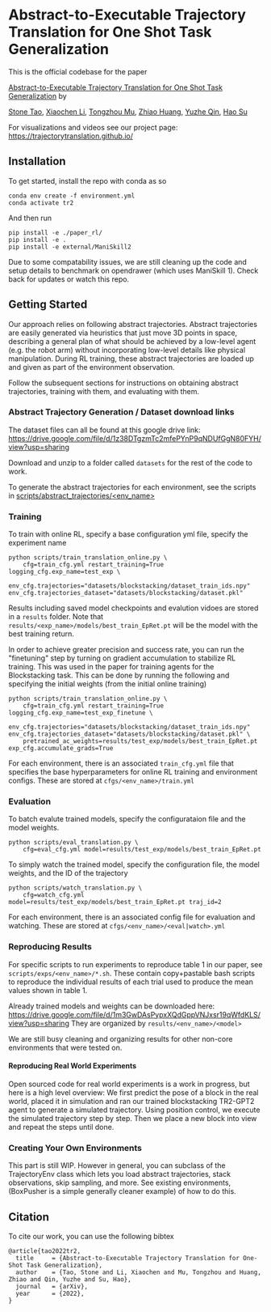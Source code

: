 # Abstract-to-Executable Trajectory Translation for One Shot Task Generalization

This is the official codebase for the paper

[Abstract-to-Executable Trajectory Translation for One Shot Task Generalization](https://arxiv.org/abs/2210.07658) by

[Stone Tao](https://stoneztao.com/), [Xiaochen Li](https://sites.google.com/view/xiaochen-li), [Tongzhou Mu](https://cseweb.ucsd.edu//~t3mu/), [Zhiao Huang](https://sites.google.com/view/zhiao-huang), [Yuzhe Qin](https://yzqin.github.io/), [Hao Su](https://cseweb.ucsd.edu/~haosu/)

For visualizations and videos see our project page: https://trajectorytranslation.github.io/

## Installation

To get started, install the repo with conda as so

```
conda env create -f environment.yml
conda activate tr2
```

And then run
```
pip install -e ./paper_rl/
pip install -e . 
pip install -e external/ManiSkill2 
```

Due to some compatability issues, we are still cleaning up the code and setup details to benchmark on opendrawer (which uses ManiSkill 1). Check back for updates or watch this repo.

## Getting Started

Our approach relies on following abstract trajectories. Abstract trajectories are easily generated via heuristics that just move 3D points in space, describing a general plan of what should be achieved by a low-level agent (e.g. the robot arm) without incorporating low-level details like physical manipulation. During RL training, these abstract trajectories are loaded up and given as part of the environment observation. 

Follow the subsequent sections for instructions on obtaining abstract trajectories, training with them, and evaluating with them.

### Abstract Trajectory Generation / Dataset download links

The dataset files can all be found at this google drive link: https://drive.google.com/file/d/1z38DTgzmTc2mfePYnP9qNDUfGgN80FYH/view?usp=sharing

Download and unzip to a folder called `datasets` for the rest of the code to work.

To generate the abstract trajectories for each environment, see the scripts in [scripts/abstract_trajectories/<env_name>](https://github.com/StoneT2000/trajectorytranslation/tree/main/scripts/abstract_trajectories)

### Training

To train with online RL, specify a base configuration yml file, specify the experiment name

```
python scripts/train_translation_online.py \
    cfg=train_cfg.yml restart_training=True logging_cfg.exp_name=test_exp \
    env_cfg.trajectories="datasets/blockstacking/dataset_train_ids.npy" env_cfg.trajectories_dataset="datasets/blockstacking/dataset.pkl"
```

Results including saved model checkpoints and evalution vidoes are stored in a `results` folder. Note that `results/<exp_name>/models/best_train_EpRet.pt` will be the model with the best training return.

In order to achieve greater precision and success rate, you can run the "finetuning" step by turning on gradient accumulation to stabilize RL training. This was used in the paper for training agents for the Blockstacking task. This can be done by running the following and specifying the initial weights (from the initial online training)

```
python scripts/train_translation_online.py \
    cfg=train_cfg.yml restart_training=True logging_cfg.exp_name=test_exp_finetune \
    env_cfg.trajectories="datasets/blockstacking/dataset_train_ids.npy" env_cfg.trajectories_dataset="datasets/blockstacking/dataset.pkl" \
    pretrained_ac_weights=results/test_exp/models/best_train_EpRet.pt exp_cfg.accumulate_grads=True
```

For each environment, there is an associated `train_cfg.yml` file that specifies the base hyperparameters for online RL training and environment configs. These are stored at `cfgs/<env_name>/train.yml`

### Evaluation

To batch evalute trained models, specify the configurataion file and the model weights.

```
python scripts/eval_translation.py \
    cfg=eval_cfg.yml model=results/test_exp/models/best_train_EpRet.pt
```

To simply watch the trained model, specify the configuration file, the model weights, and the ID of the trajectory

```
python scripts/watch_translation.py \
    cfg=watch_cfg.yml model=results/test_exp/models/best_train_EpRet.pt traj_id=2
```

For each environment, there is an associated config file for evaluation and watching. These are stored at `cfgs/<env_name>/<eval|watch>.yml`

### Reproducing Results

For specific scripts to run experiments to reproduce table 1 in our paper, see `scripts/exps/<env_name>/*.sh`. These contain copy+pastable bash scripts to reproduce the individual results of each trial used to produce the mean values shown in table 1. 


Already trained models and weights can be downloaded here: https://drive.google.com/file/d/1m3GwDAsPypxXQdGppVNJxsr19qWfdKLS/view?usp=sharing
They are organized by `results/<env_name>/<model>`

We are still busy cleaning and organizing results for other non-core environments that were tested on.

#### Reproducing Real World Experiments

Open sourced code for real world experiments is a work in progress, but here is a high level overview: We first predict the pose of a block in the real world, placed it in simulation and ran our trained blockstacking TR2-GPT2 agent to generate a simulated trajectory. Using position control, we execute the simulated trajectory step by step. Then we place a new block into view and repeat the steps until done.

<!-- To setup real world experiments, you need a depth camera (our code is configured for intel-real sense), and some calibration of the camera so that you get a transformation matrix from camera frame to robot base frame. -->

### Creating Your Own Environments

This part is still WIP. However in general, you can subclass of the TrajectoryEnv class which lets you load abstract trajectories, stack observations, skip sampling, and more. See existing environments, (BoxPusher is a simple generally cleaner example) of how to do this.


## Citation

To cite our work, you can use the following bibtex

```
@article{tao2022tr2,
  title     = {Abstract-to-Executable Trajectory Translation for One-Shot Task Generalization}, 
  author    = {Tao, Stone and Li, Xiaochen and Mu, Tongzhou and Huang, Zhiao and Qin, Yuzhe and Su, Hao},
  journal   = {arXiv},
  year      = {2022},
}
```
